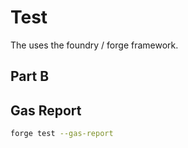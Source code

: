 # Test

The uses the foundry / forge framework.

## Part B

## Gas Report

```sh
forge test --gas-report
```